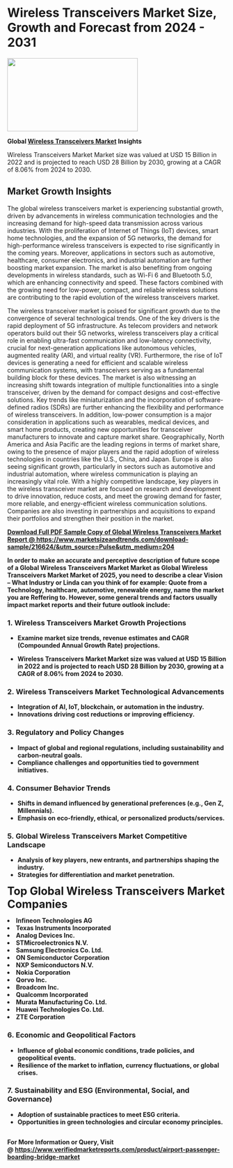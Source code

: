 <H1>Wireless Transceivers Market Size, Growth and Forecast from 2024 - 2031</H1><img class="aligncenter size-medium wp-image-584254" src="https://thirdeyenews.in/wp-content/uploads/2024/09/Global-Market-Research-300x168.jpeg" alt="" width="300" height="168" /><p><strong>Global&nbsp;<a href="https://www.marketsizeandtrends.com/download-sample/216624/&amp;utm_source=Pulse&amp;utm_medium=204">Wireless Transceivers Market</a> Insights</strong></p><p>Wireless Transceivers Market Market size was valued at USD 15 Billion in 2022 and is projected to reach USD 28 Billion by 2030, growing at a CAGR of 8.06% from 2024 to 2030.</p><p><h2>Market Growth Insights</h2> <p>The global wireless transceivers market is experiencing substantial growth, driven by advancements in wireless communication technologies and the increasing demand for high-speed data transmission across various industries. With the proliferation of Internet of Things (IoT) devices, smart home technologies, and the expansion of 5G networks, the demand for high-performance wireless transceivers is expected to rise significantly in the coming years. Moreover, applications in sectors such as automotive, healthcare, consumer electronics, and industrial automation are further boosting market expansion. The market is also benefiting from ongoing developments in wireless standards, such as Wi-Fi 6 and Bluetooth 5.0, which are enhancing connectivity and speed. These factors combined with the growing need for low-power, compact, and reliable wireless solutions are contributing to the rapid evolution of the wireless transceivers market.</p> <p><strong><a href="#"></a></strong></p> <p>The wireless transceiver market is poised for significant growth due to the convergence of several technological trends. One of the key drivers is the rapid deployment of 5G infrastructure. As telecom providers and network operators build out their 5G networks, wireless transceivers play a critical role in enabling ultra-fast communication and low-latency connectivity, crucial for next-generation applications like autonomous vehicles, augmented reality (AR), and virtual reality (VR). Furthermore, the rise of IoT devices is generating a need for efficient and scalable wireless communication systems, with transceivers serving as a fundamental building block for these devices. The market is also witnessing an increasing shift towards integration of multiple functionalities into a single transceiver, driven by the demand for compact designs and cost-effective solutions. Key trends like miniaturization and the incorporation of software-defined radios (SDRs) are further enhancing the flexibility and performance of wireless transceivers. In addition, low-power consumption is a major consideration in applications such as wearables, medical devices, and smart home products, creating new opportunities for transceiver manufacturers to innovate and capture market share. Geographically, North America and Asia Pacific are the leading regions in terms of market share, owing to the presence of major players and the rapid adoption of wireless technologies in countries like the U.S., China, and Japan. Europe is also seeing significant growth, particularly in sectors such as automotive and industrial automation, where wireless communication is playing an increasingly vital role. With a highly competitive landscape, key players in the wireless transceiver market are focused on research and development to drive innovation, reduce costs, and meet the growing demand for faster, more reliable, and energy-efficient wireless communication solutions. Companies are also investing in partnerships and acquisitions to expand their portfolios and strengthen their position in the market.</p> <p><strong><a href="#"></p><p><span class=""><strong>Download Full PDF Sample Copy of Global Wireless Transceivers Market Report</strong> @ <a href="https://www.marketsizeandtrends.com/download-sample/216624/&amp;utm_source=Pulse&amp;utm_medium=204" target="_blank">https://www.marketsizeandtrends.com/download-sample/216624/&amp;utm_source=Pulse&amp;utm_medium=204</a></span></p><p>In order to make an accurate and perceptive description of future scope of a Global&nbsp;Wireless Transceivers Market Market as Global&nbsp;Wireless Transceivers Market Market of 2025, you need to describe a clear Vision &ndash; What Industry or Linda can you think of for example: Quote from a Technology, healthcare, automotive, renewable energy, name the market you are Reffering to. However, some general trends and factors usually impact market reports and their future outlook include:</p><h3>1.&nbsp;<strong>Wireless Transceivers Market Growth Projections</strong></h3><ul><li>Examine market size trends, revenue estimates and CAGR (Compounded Annual Growth Rate) projections.</li><li><p>Wireless Transceivers Market Market size was valued at USD 15 Billion in 2022 and is projected to reach USD 28 Billion by 2030, growing at a CAGR of 8.06% from 2024 to 2030.</p></li></ul><h3>2.&nbsp;<strong>Wireless Transceivers Market Technological Advancements</strong></h3><ul><li>Integration of AI, IoT, blockchain, or automation in the industry.</li><li>Innovations driving cost reductions or improving efficiency.</li></ul><h3>3.&nbsp;<strong>Regulatory and Policy Changes</strong></h3><ul><li>Impact of global and regional regulations, including sustainability and carbon-neutral goals.</li><li>Compliance challenges and opportunities tied to government initiatives.</li></ul><h3>4.&nbsp;<strong>Consumer Behavior Trends</strong></h3><ul><li>Shifts in demand influenced by generational preferences (e.g., Gen Z, Millennials).</li><li>Emphasis on eco-friendly, ethical, or personalized products/services.</li></ul><h3>5.&nbsp;<strong>Global Wireless Transceivers Market Competitive Landscape</strong></h3><ul><li>Analysis of key players, new entrants, and partnerships shaping the industry.</li><li>Strategies for differentiation and market penetration.</li></ul><p data-pm-slice="1 1 []"><span style="color: inherit; font-family: inherit; font-size: 25px;">Top Global Wireless Transceivers Market Companies</span></p><div class="" data-test-id=""><p><li>Infineon Technologies AG</li><li> Texas Instruments Incorporated</li><li> Analog Devices Inc.</li><li> STMicroelectronics N.V.</li><li> Samsung Electronics Co. Ltd.</li><li> ON Semiconductor Corporation</li><li> NXP Semiconductors N.V.</li><li> Nokia Corporation</li><li> Qorvo Inc.</li><li> Broadcom Inc.</li><li> Qualcomm Incorporated</li><li> Murata Manufacturing Co. Ltd.</li><li> Huawei Technologies Co. Ltd.</li><li> ZTE Corporation</li></p></div><h3>6.&nbsp;<strong>Economic and Geopolitical Factors</strong></h3><ul><li>Influence of global economic conditions, trade policies, and geopolitical events.</li><li>Resilience of the market to inflation, currency fluctuations, or global crises.</li></ul><h3>7.&nbsp;<strong>Sustainability and ESG (Environmental, Social, and Governance)</strong></h3><ul><li>Adoption of sustainable practices to meet ESG criteria.</li><li>Opportunities in green technologies and circular economy principles.</li></ul><h2><strong style="font-size: 14px;">For More Information or Query, Visit @&nbsp;</strong><a style="background-color: #ffffff; font-size: 14px;" href="https://www.marketsizeandtrends.com/report/wireless-transceivers-market/" target="_blank">https://www.verifiedmarketreports.com/product/airport-passenger-boarding-bridge-market</a></h2>
